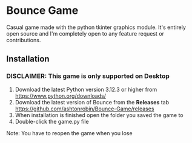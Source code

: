 # Bounce Game
Casual game made with the python tkinter graphics module. It's entirely open source
and I'm completely open to any feature request or contributions.

## Installation
### DISCLAIMER: This game is only supported on Desktop
1. Download the latest Python version 3.12.3 or higher from https://www.python.org/downloads/
2. Download the latest version of Bounce from the **Releases** tab https://github.com/ashtonrobin/Bounce-Game/releases
3. When installation is finished open the folder you saved the game to
4. Double-click the game.py file

Note: You have to reopen the game when you lose

